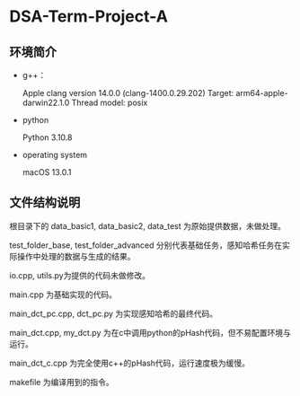 # DSA-Term-Project-A

## 环境简介

- g++：

  Apple clang version 14.0.0 (clang-1400.0.29.202)
  Target: arm64-apple-darwin22.1.0
  Thread model: posix
- python

  Python 3.10.8
- operating system

  macOS 13.0.1

## 文件结构说明

根目录下的 data_basic1, data_basic2, data_test 为原始提供数据，未做处理。

test_folder_base, test_folder_advanced 分别代表基础任务，感知哈希任务在实际操作中处理的数据与生成的结果。

io.cpp, utils.py为提供的代码未做修改。

main.cpp 为基础实现的代码。

main_dct_pc.cpp, dct_pc.py 为实现感知哈希的最终代码。

main_dct.cpp, my_dct.py 为在c中调用python的pHash代码，但不易配置环境与运行。

main_dct_c.cpp 为完全使用c++的pHash代码，运行速度极为缓慢。

makefile 为编译用到的指令。
